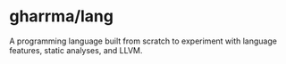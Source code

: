 gharrma/lang
============

A programming language built from scratch to experiment with language features, static analyses, and LLVM.
